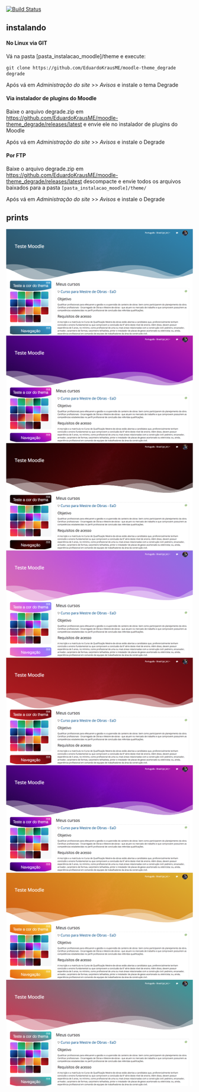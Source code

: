 [![Build Status](https://travis-ci.org/EduardoKrausME/moodle-theme_boost_training.svg?branch=master)](https://travis-ci.org/EduardoKrausME/moodle-theme_degrade)

## instalando

#### No Linux via GIT

Vá na pasta [pasta_instalacao_moodle]/theme e execute:

```
git clone https://github.com/EduardoKrausME/moodle-theme_degrade degrade
```

Após vá em _Administração do site_ >> _Avisos_ e instale o tema Degrade

#### Via instalador de plugins do Moodle

Baixe o arquivo degrade.zip em https://github.com/EduardoKrausME/moodle-theme_degrade/releases/latest e envie ele no instalador de plugins do Moodle

Após vá em _Administração do site_ >> _Avisos_ e instale o Degrade

#### Por FTP

Baixe o arquivo degrade.zip em https://github.com/EduardoKrausME/moodle-theme_degrade/releases/latest descompacte e envie todos os arquivos baixados para a pasta ``[pasta_instalacao_moodle]/theme/``

Após vá em _Administração do site_ >> _Avisos_ e instale o Degrade

## prints

![theme-01.png](https://raw.githubusercontent.com/EduardoKrausME/moodle-theme_degrade/master/pix/prints/theme-01.png)
![theme-02.png](https://raw.githubusercontent.com/EduardoKrausME/moodle-theme_degrade/master/pix/prints/theme-02.png)
![theme-03.png](https://raw.githubusercontent.com/EduardoKrausME/moodle-theme_degrade/master/pix/prints/theme-03.png)
![theme-04.png](https://raw.githubusercontent.com/EduardoKrausME/moodle-theme_degrade/master/pix/prints/theme-04.png)
![theme-05.png](https://raw.githubusercontent.com/EduardoKrausME/moodle-theme_degrade/master/pix/prints/theme-05.png)
![theme-06.png](https://raw.githubusercontent.com/EduardoKrausME/moodle-theme_degrade/master/pix/prints/theme-06.png)
![theme-07.png](https://raw.githubusercontent.com/EduardoKrausME/moodle-theme_degrade/master/pix/prints/theme-07.png)
![theme-08.png](https://raw.githubusercontent.com/EduardoKrausME/moodle-theme_degrade/master/pix/prints/theme-08.png)


 